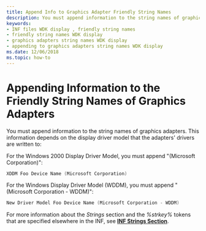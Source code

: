 ```yaml
---
title: Append Info to Graphics Adapter Friendly String Names
description: You must append information to the string names of graphics adapters.
keywords:
- INF files WDK display , friendly string names
- friendly string names WDK display
- graphics adapters string names WDK display
- appending to graphics adapters string names WDK display
ms.date: 12/06/2018
ms.topic: how-to
---
```


# Appending Information to the Friendly String Names of Graphics Adapters


You must append information to the string names of graphics adapters. This information depends on the display driver model that the adapters' drivers are written to:

For the Windows 2000 Display Driver Model, you must append "(Microsoft Corporation)":

```cpp
XDDM Foo Device Name (Microsoft Corporation)
```

For the Windows Display Driver Model (WDDM), you must append "(Microsoft Corporation - WDDM)":

```cpp
New Driver Model Foo Device Name (Microsoft Corporation - WDDM)
```

For more information about the *Strings* section and the *%strkey%* tokens that are specified elsewhere in the INF, see [**INF Strings Section**](../install/inf-strings-section.md).

 
